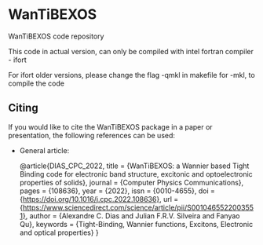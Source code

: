 # WanTiBEXOS
WanTiBEXOS code repository

This code in actual version, can only be compiled with intel fortran compiler - ifort

For ifort older versions, please change the flag -qmkl in makefile for -mkl, to compile the code

Citing
   ------

   If you would like to cite the WanTiBEXOS package in a paper or presentation, the
   following references can be used:

- General article:
        
     @article{DIAS_CPC_2022,
       title = {WanTiBEXOS: a Wannier based Tight Binding code for electronic band structure, excitonic and optoelectronic properties of solids},
       journal = {Computer Physics Communications},
       pages = {108636},
       year = {2022},
       issn = {0010-4655},
       doi = {https://doi.org/10.1016/j.cpc.2022.108636},
       url = {https://www.sciencedirect.com/science/article/pii/S0010465522003551},
       author = {Alexandre C. Dias and Julian F.R.V. Silveira and Fanyao Qu},
       keywords = {Tight-Binding, Wannier functions, Excitons, Electronic and optical properties}
     }
